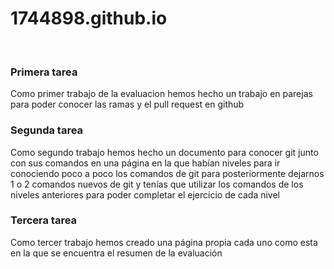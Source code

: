 # 1744898.github.io
<br>
<h3>Primera tarea</h3>
<p>Como primer trabajo de la evaluacion hemos hecho un trabajo en parejas para poder conocer las ramas y el pull request en github</p>

<h3>Segunda tarea</h3>
<p>Como segundo trabajo hemos hecho un documento para conocer git junto con sus comandos en una página en la que habían niveles 
para ir conociendo poco a poco los comandos de git para posteriormente dejarnos 1 o 2 comandos nuevos de git y tenías que utilizar los comandos
de los niveles anteriores para poder completar el ejercicio de cada nivel</p>


<h3>Tercera tarea</h3>
<p>Como tercer trabajo hemos creado una página propia cada uno como esta en la que se encuentra el resumen de la evaluación</p>
